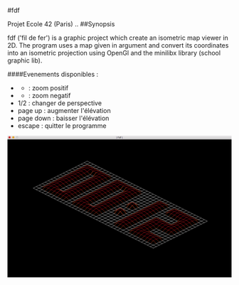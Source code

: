 #fdf
  
Projet Ecole 42 (Paris)
..
##Synopsis
  
fdf ('fil de fer') is a graphic project which create an isometric map viewer in 2D. The program uses a map given in argument and convert its coordinates into an isometric projection using OpenGl and the minilibx library (school graphic lib).
  
####Evenements disponibles :
* + : zoom positif
* - : zoom negatif
* 1/2 : changer de perspective
* page up : augmenter l'élévation
* page down : baisser l'élévation
* escape : quitter le programme
  
![exemple de rendu](./img/clock.png)

